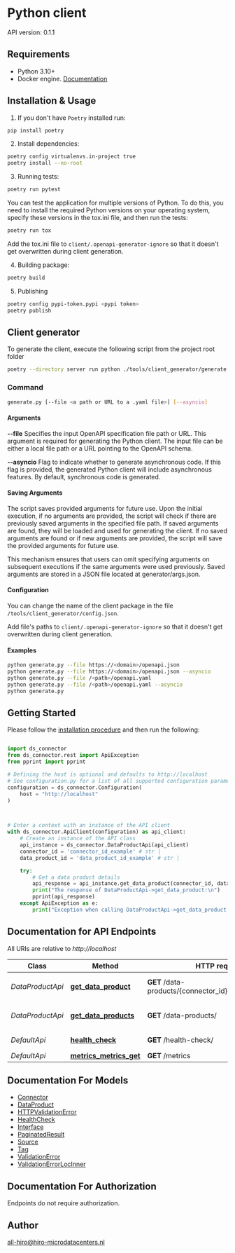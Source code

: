 # Python client
API version: 0.1.1

## Requirements

- Python 3.10+
- Docker engine. [Documentation](https://docs.docker.com/engine/install/)

## Installation & Usage

1. If you don't have `Poetry` installed run:

```bash
pip install poetry
```

2. Install dependencies:

```bash
poetry config virtualenvs.in-project true
poetry install --no-root
```

3. Running tests:

```bash
poetry run pytest
```

You can test the application for multiple versions of Python. To do this, you need to install the required Python versions on your operating system, specify these versions in the tox.ini file, and then run the tests:
```bash
poetry run tox
```
Add the tox.ini file to `client/.openapi-generator-ignore` so that it doesn't get overwritten during client generation.

4. Building package:

```bash
poetry build
```

5. Publishing
```bash
poetry config pypi-token.pypi <pypi token>
poetry publish
```

## Client generator
To generate the client, execute the following script from the project root folder
```bash
poetry --directory server run python ./tools/client_generator/generate.py --file ./api/openapi.yaml
```

### Command
```bash
generate.py [--file <a path or URL to a .yaml file>] [--asyncio]
```

#### Arguments
**--file**
Specifies the input OpenAPI specification file path or URL. This argument is required for generating the Python client. The input file can be either a local file path or a URL pointing to the OpenAPI schema.

**--asyncio**
Flag to indicate whether to generate asynchronous code. If this flag is provided, the generated Python client will include asynchronous features. By default, synchronous code is generated.

#### Saving Arguments

The script saves provided arguments for future use. Upon the initial execution, if no arguments are provided, the script will check if there are previously saved arguments in the specified file path. If saved arguments are found, they will be loaded and used for generating the client. If no saved arguments are found or if new arguments are provided, the script will save the provided arguments for future use.

This mechanism ensures that users can omit specifying arguments on subsequent executions if the same arguments were used previously. Saved arguments are stored in a JSON file located at generator/args.json.

#### Configuration
You can change the name of the client package in the file `/tools/client_generator/config.json`.

Add file's paths to `client/.openapi-generator-ignore` so that it doesn't get overwritten during client generation.

#### Examples

```bash
python generate.py --file https://<domain>/openapi.json
python generate.py --file https://<domain>/openapi.json --asyncio
python generate.py --file /<path>/openapi.yaml
python generate.py --file /<path>/openapi.yaml --asyncio
python generate.py
```

## Getting Started

Please follow the [installation procedure](#installation--usage) and then run the following:

```python

import ds_connector
from ds_connector.rest import ApiException
from pprint import pprint

# Defining the host is optional and defaults to http://localhost
# See configuration.py for a list of all supported configuration parameters.
configuration = ds_connector.Configuration(
    host = "http://localhost"
)



# Enter a context with an instance of the API client
with ds_connector.ApiClient(configuration) as api_client:
    # Create an instance of the API class
    api_instance = ds_connector.DataProductApi(api_client)
    connector_id = 'connector_id_example' # str | 
    data_product_id = 'data_product_id_example' # str | 

    try:
        # Get a data product details
        api_response = api_instance.get_data_product(connector_id, data_product_id)
        print("The response of DataProductApi->get_data_product:\n")
        pprint(api_response)
    except ApiException as e:
        print("Exception when calling DataProductApi->get_data_product: %s\n" % e)

```

## Documentation for API Endpoints

All URIs are relative to *http://localhost*

Class | Method | HTTP request | Description
------------ | ------------- | ------------- | -------------
*DataProductApi* | [**get_data_product**](docs/DataProductApi.md#get_data_product) | **GET** /data-products/{connector_id}/{data_product_id}/ | Get a data product details
*DataProductApi* | [**get_data_products**](docs/DataProductApi.md#get_data_products) | **GET** /data-products/ | Get a list of data products
*DefaultApi* | [**health_check**](docs/DefaultApi.md#health_check) | **GET** /health-check/ | Health check
*DefaultApi* | [**metrics_metrics_get**](docs/DefaultApi.md#metrics_metrics_get) | **GET** /metrics | Metrics


## Documentation For Models

 - [Connector](docs/Connector.md)
 - [DataProduct](docs/DataProduct.md)
 - [HTTPValidationError](docs/HTTPValidationError.md)
 - [HealthCheck](docs/HealthCheck.md)
 - [Interface](docs/Interface.md)
 - [PaginatedResult](docs/PaginatedResult.md)
 - [Source](docs/Source.md)
 - [Tag](docs/Tag.md)
 - [ValidationError](docs/ValidationError.md)
 - [ValidationErrorLocInner](docs/ValidationErrorLocInner.md)


<a id="documentation-for-authorization"></a>
## Documentation For Authorization

Endpoints do not require authorization.


## Author

all-hiro@hiro-microdatacenters.nl


